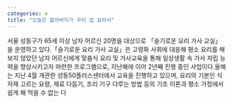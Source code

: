 ```yaml
---
categories: e
title: "오늘은 할아버지가 우리 집 요리사"
---
```

서울 성동구가 65세 이상 남자 어르신 20명을 대상으로 「슬기로운 요리 가사 교실」을 운영하고 있다.「슬기로운 요리 가사 교실」은 고령화 사회에 대응해 평소 요리를 해보지 않았던 남자 어르신에게 맞춤식 요리 및 가사교육을 통해 일상생활 속 가사 자립 능력을 향상시키고자 마련한 프로그램으로, 지난해에 이어 2년째 진행 중인 사업이다.올해는 지난 4월 개관한 성동50플러스센터에서 교육을 진행하고 있으며, 요리의 기본인 식자재 고르는 요령, 재료 다듬기, 조리 기구 다루는 방법 등의 기초 이론과 평소 가정에서 쉽게 해 먹을 수 없는 다